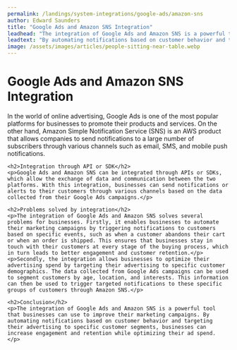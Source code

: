 ```yaml
---
permalink: /landings/system-integrations/google-ads/amazon-sns
author: Edward Saunders
title: "Google Ads and Amazon SNS Integration"
leadhead: "The integration of Google Ads and Amazon SNS is a powerful tool that businesses can use to improve their marketing campaigns"
leadtext: "By automating notifications based on customer behavior and targeting their advertising to specific customer segments, businesses can increase engagement and retention while optimizing their ad spend."
image: /assets/images/articles/people-sitting-near-table.webp
---
```

<div class="arttext">    <h1>Google Ads and Amazon SNS Integration</h1>
    <p>In the world of online advertising, Google Ads is one of the most popular platforms for businesses to promote their products and services. On the other hand, Amazon Simple Notification Service (SNS) is an AWS product that allows companies to send notifications to a large number of subscribers through various channels such as email, SMS, and mobile push notifications. </p>

    <h2>Integration through API or SDK</h2>
    <p>Google Ads and Amazon SNS can be integrated through APIs or SDKs, which allow the exchange of data and communication between the two platforms. With this integration, businesses can send notifications or alerts to their customers through various channels based on the data collected from their Google Ads campaigns.</p>

    <h2>Problems solved by integration</h2>
    <p>The integration of Google Ads and Amazon SNS solves several problems for businesses. Firstly, it enables businesses to automate their marketing campaigns by triggering notifications to customers based on specific events, such as when a customer abandons their cart or when an order is shipped. This ensures that businesses stay in touch with their customers at every stage of the buying process, which in turn leads to better engagement and customer retention.</p>
    <p>Secondly, the integration allows businesses to optimize their advertising spend by targeting their advertising to specific customer demographics. The data collected from Google Ads campaigns can be used to segment customers by age, location, and interests. This information can then be used to trigger targeted notifications to these specific groups of customers through Amazon SNS.</p>

    <h2>Conclusion</h2>
    <p>The integration of Google Ads and Amazon SNS is a powerful tool that businesses can use to improve their marketing campaigns. By automating notifications based on customer behavior and targeting their advertising to specific customer segments, businesses can increase engagement and retention while optimizing their ad spend. </p>
</div>